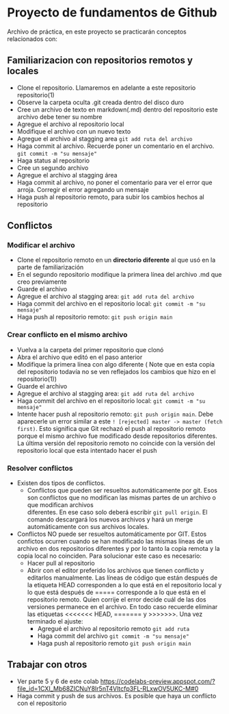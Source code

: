 # Proyecto de fundamentos de Github

Archivo de práctica, en este proyecto se practicarán conceptos relacionados con:

## Familiarizacion con repositorios remotos  y locales
*	Clone el repositorio. Llamaremos en adelante a este repositorio repositorio(1)
* Observe la carpeta oculta .git creada dentro del disco duro
*	Cree un archivo de texto en markdown(.md) dentro del repositorio este archivo debe tener su nombre
*	Agregue el archivo al repositorio local
*	Modifique el archivo con un nuevo texto
*	Agregue el archivo al stagging area  ``git add ruta del archivo``
*	Haga commit al archivo. Recuerde poner un comentario en el archivo.   ``git commit -m "su mensaje" ``
*	Haga status al repositorio
*	Cree un segundo archivo 
*	Agregue el archivo al stagging área 
*	Haga commit al archivo,  no poner el comentario para ver el error que arroja. Corregir el error agregando un mensaje
*	Haga push al repositorio remoto, para subir los cambios hechos al repositorio

## Conflictos
### Modificar el archivo
* Clone el repositorio remoto en un **directorio diferente** al que usó en la parte de familiarización
* En el segundo repositorio modifique la primera línea del archivo .md que creo previamente
* Guarde el archivo
* Agregue el archivo al stagging area:  ``git add ruta del archivo``
* Haga commit del archivo en el repositorio local: ``git commit -m "su mensaje" ``
* Haga push al repositorio remoto: ``git push origin main``
### Crear conflicto en el mismo archivo
* Vuelva a la carpeta del primer repositorio que clonó
* Abra el archivo que editó en el paso anterior
* Modifique la primera línea con algo diferente ( Note que en esta copia del repositorio todavía no se ven reflejados los cambios que hizo en el repositorio(1))
* Guarde el archivo
* Agregue el archivo al stagging area:  ``git add ruta del archivo``
* Haga commit del archivo en el repositorio local: ``git commit -m "su mensaje" ``
* Intente hacer push al repositorio remoto: ``git push origin main``. Debe aparecerle un error similar a este ``! [rejected] master -> master (fetch first)``. Esto significa que Git rechazó el push al repositorio remoto porque el mismo archivo fue modificado desde repositorios diferentes. La última versión del repositorio remoto no coincide con la versión del repositorio local que esta intentado hacer el push
### Resolver conflictos
* Existen dos tipos de conflictos. 
  * Conflictos que pueden ser resueltos automáticamente por git. Esos son conflictos que no modifican las mismas partes de un archivo o que modifican archivos   
 diferentes.  En ese caso solo deberá escribir ``git pull origin``. El comando descargará los nuevos archivos y hará un merge automáticamente con sus archivos locales.
 * Conflictos NO puede ser resueltos automáticamente por GIT. Estos confictos ocurren cuando se han modificado las mismas líneas de un archivo en dos repositorios diferentes y por lo tanto la copia remota y la copia local no coinciden.  Para solucionar este caso es necesario: 
   * Hacer pull al repositorio
   * Abrir con el editor preferido los archivos que tienen conflicto y editarlos manualmente. Las líneas de código que están después de la etiqueta HEAD corresponden a lo que está en el repositorio local y lo que está después de ===== corresponde a lo que está en el repositorio remoto. Quien corrije el error decide cuál de las dos versiones permanece en el archivo. En todo caso recuerde eliminar las etiquetas <<<<<<< HEAD, ======= y >>>>>>>. Una vez terminado el ajuste:
      * Agregué el archivo al repositorio remoto  ``git add ruta``
      * Haga commit del archivo ``git commit -m "su mensaje" ``
      * Haga push al repositorio remoto ``git push origin main``



##  Trabajar con otros
* Ver parte 5 y 6 de este colab https://codelabs-preview.appspot.com/?file_id=1CXI_Mb68ZICNuY8Ir5nT4Vltcfp3FL-RLxwOV5UKC-M#0
* Haga commit y push de sus archivos. Es posible que haya un conflicto con el repositorio

